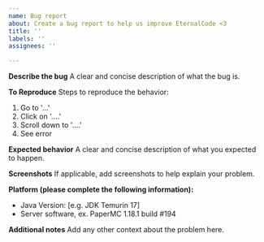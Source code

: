 ```yaml
---
name: Bug report
about: Create a bug report to help us improve EternalCode <3
title: ''
labels: ''
assignees: ''

---
```


**Describe the bug**
A clear and concise description of what the bug is.

**To Reproduce**
Steps to reproduce the behavior:

1. Go to '...'
2. Click on '....'
3. Scroll down to '....'
4. See error

**Expected behavior**
A clear and concise description of what you expected to happen.

**Screenshots**
If applicable, add screenshots to help explain your problem.

**Platform (please complete the following information):**

- Java Version: [e.g. JDK Temurin 17]
- Server software, ex. PaperMC 1.18.1 build #194

**Additional notes**
Add any other context about the problem here.